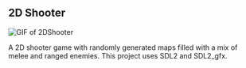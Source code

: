 ## 2D Shooter

![GIF of 2DShooter](https://github.com/techiew/Misc-Projects/blob/master/Previews/preview_2dshooter.gif)

A 2D shooter game with randomly generated maps filled with a mix of melee and ranged enemies. This project uses SDL2 and SDL2_gfx.
